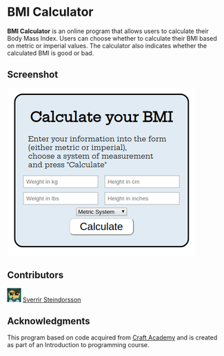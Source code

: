 BMI Calculator
==============

**BMI Calculator** is an online program that allows users to calculate their Body Mass Index. Users can choose whether to calculate their BMI based on metric or imperial values. The calculator also indicates whether the calculated BMI is good or bad.

## Screenshot
![](https://raw.githubusercontent.com/shsteindorsson/shsteindorsson.github.io/master/images/bmi_calc_interface.png)

## Contributors
![](https://raw.githubusercontent.com/shsteindorsson/shsteindorsson.github.io/master/images/8bit_shs_icon.png) [Sverrir Steindorsson](https://github.com/shsteindorsson)

## Acknowledgments
This program based on code acquired from [Craft Academy](https://www.craftacademy.se/) and is created as part of an Introduction to programming course.
